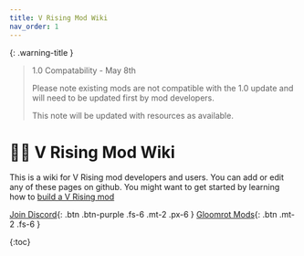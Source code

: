 ```yaml
---
title: V Rising Mod Wiki
nav_order: 1
---
```


{: .warning-title }
> 1.0 Compatability - May 8th
>
> Please note existing mods are not compatible with the 1.0 update and will need to be updated first by mod developers.
>
> This note will be updated with resources as available.

# 🧛‍♂️ V Rising Mod Wiki
This is a wiki for V Rising mod developers and users. You can add or edit any of these pages on github. You might want to get started by learning how to [build a V Rising mod](/dev/#how-to-make-a-vrising-mod)

[Join Discord](https://vrisingmods.com/discord){: .btn .btn-purple .fs-6 .mt-2 .px-6 }
[Gloomrot Mods](https://v-rising.thunderstore.io/?section=gloomrot-update){: .btn  .mt-2 .fs-6 }

{:toc}
